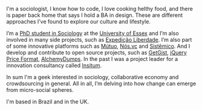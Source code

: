 I'm a sociologist, I know how to code, I love cooking helthy food, and there is paper back home that says I hold a BA in design. These are different approaches I’ve found to explore our culture and lifestyle.

I’m a [PhD student in Sociology](https://www.essex.ac.uk/sociology/staff/profile.aspx?ID=3456) at the [University of Essex](https://www.essex.ac.uk) and I’m also involved in many side projects, such as [Expedição Liberdade](http://expedicaoliberdade.com.br). I’m also part of some innovative platforms such as [Mútuo](https://vimeo.com/72760145), [Nós.vc](http://nos.vc) and [Sistêmico](https://github.com/danielweinmann/sistemico). And I develop and contribute to open source projects, such as [GetGist](https://github.com/cuducos/getgist), [jQuery Price Format](http://jquerypriceformat.com), [AlchemyDumps](https://github.com/cuducos/alchemydumps). In the past I was a 
project leader for a innovation consultancy called [Insitum](http://insitum.com).

In sum I'm a geek interested in sociology, collaborative economy and crowdsourcing in general. All in all, I’m delving into how change can emerge from micro-social spheres.

I'm based in Brazil and in the UK.
